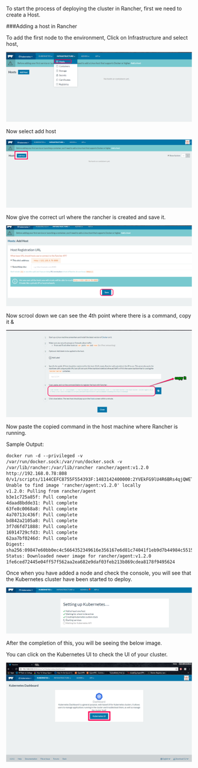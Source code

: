 To start the process of deploying the cluster in Rancher, first we need to create a Host.

###Adding a host in Rancher

To add the first node to the environment, Click on Infrastructure and select host,

![alt text](Images/2.png)

Now select add host

![alt text](Images/3.png)

Now give the correct url where the rancher is created and save it.

![alt text](Images/4.png)

Now scrool down we can see the 4th point where there is a command, copy it &

![alt text](Images/5.png)

Now paste the copied command in the host machine where Rancher is running.

Sample Output:

```
docker run -d --privileged -v /var/run/docker.sock:/var/run/docker.sock -v /var/lib/rancher:/var/lib/rancher rancher/agent:v1.2.0 http://192.168.0.78:808 0/v1/scripts/1144CEFC8755F554393F:1483142400000:2YVEkFG9lU4R6BRs4qjQWETVVsA
Unable to find image 'rancher/agent:v1.2.0' locally
v1.2.0: Pulling from rancher/agent
b3e1c725a85f: Pull complete
4daad8bdde31: Pull complete
63fe8c0068a8: Pull complete
4a70713c436f: Pull complete
bd842a2105a8: Pull complete
3f7d6fd71888: Pull complete
16914729cfd3: Pull complete
62aa7bf0246d: Pull complete
Digest: sha256:09847e60bb0ec4c5664352349616e356167e6d81c74041f1eb9d7b44984c5515
Status: Downloaded newer image for rancher/agent:v1.2.0
1fe6ced72445e04ff57f562aa2ea682e9daf03feb213b869cdea8178f9495624
```

Once when you have added a node and check the console, you will see that the Kubernetes cluster have been started to deploy.

![alt text](Images/11.png)

After the completion of this, you will be seeing the below image.

You can click on the Kubernetes UI to check the UI of your cluster.

![alt text](Images/12.png)
